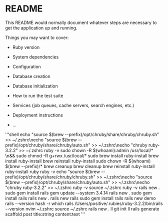 # README

This README would normally document whatever steps are necessary to get the
application up and running.

Things you may want to cover:

* Ruby version

* System dependencies

* Configuration

* Database creation

* Database initialization

* How to run the test suite

* Services (job queues, cache servers, search engines, etc.)

* Deployment instructions

* ...


'''shell
echo "source $(brew --prefix)/opt/chruby/share/chruby/chruby.sh" >> ~/.zshrc\necho "source $(brew --prefix)/opt/chruby/share/chruby/auto.sh" >> ~/.zshrc\necho "chruby ruby-3.2.2" >> ~/.zshrc
ruby -v
sudo chown -R $(whoami):admin /usr/local/* \\n&& sudo chmod -R g+rwx /usr/local/*
sudo brew install ruby-install
brew install ruby-install
brew reinstall ruby-install
sudo chown -R $(whoami) $(brew --prefix)/*
brew creanup
brew cleanup
brew reinstall ruby-install
ruby-install ruby
ruby -v
echo "source $(brew --prefix)/opt/chruby/share/chruby/chruby.sh" >> ~/.zshrc\necho "source $(brew --prefix)/opt/chruby/share/chruby/auto.sh" >> ~/.zshrc\necho "chruby ruby-3.2.2" >> ~/.zshrc
ruby -v
source ~/.zshrc
ruby -v
rails new .
sudo gem install rails
gem update --system 3.4.14
rails new .
sudo gem install rails
rails new .
rails new
rails
sudo gem install rails
rails new demo
rails --version
hash -r
which rails
/Users/positive/.rubies/ruby-3.2.2/bin/rails --version
nvim ~/.zshrc
source ~/.zshrc
rails new .
ll
git init
ll
rails generate scaffold post title:string content:text
'''
